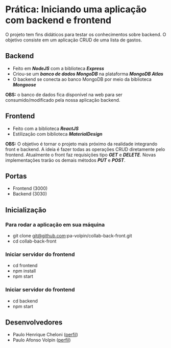# Prática: Iniciando uma aplicação com backend e frontend

O projeto tem fins didáticos para testar os conhecimentos sobre backend. O objetivo consiste em um aplicação CRUD de uma lista de gastos.

## Backend

- Feito em ***NodeJS*** com a biblioteca ***Express***
- Criou-se um ***banco de dados MongoDB*** na plataforma ***MongoDB Atlas*** 
- O backend se conecta ao banco MongoDB por meio da biblioteca ***Mongoose***

**OBS:** o banco de dados fica disponível na web para ser consumido/modificado pela nossa aplicação backend.

## Frontend

- Feito com a biblioteca ***ReactJS***
- Estilização com biblioteca ***MaterialDesign***

**OBS:** O objetivo é tornar o projeto mais próximo da realidade integrando front e backend. A ideia é fazer todas as operações CRUD diretamente pelo frontend. Atualmente o front faz requisições tipo ***GET*** e ***DELETE***. Novas implementações trarão os demais métodos ***PUT*** e ***POST***.

## Portas

- Frontend (3000)
- Backend (3030)

## Inicialização

### Para rodar a aplicação em sua máquina

- git clone git@github.com:pa-volpin/collab-back-front.git
- cd collab-back-front

### Iniciar servidor do frontend

- cd frontend
- npm install
- npm start

### Iniciar servidor do frontend

- cd backend
- npm start

## Desenvolvedores

- Paulo Henrique Cheloni ([perfil](https://github.com/paulocheloni))
- Paulo Afonso Volpin ([perfil](https://github.com/pa-volpin))
